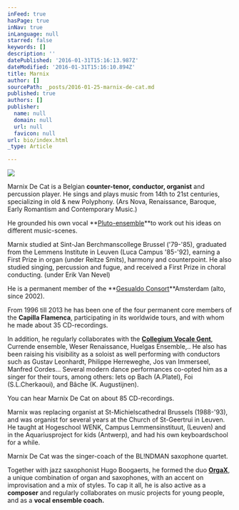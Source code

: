 ```yaml
---
inFeed: true
hasPage: true
inNav: true
inLanguage: null
starred: false
keywords: []
description: ''
datePublished: '2016-01-31T15:16:13.987Z'
dateModified: '2016-01-31T15:16:10.894Z'
title: Marnix
author: []
sourcePath: _posts/2016-01-25-marnix-de-cat.md
published: true
authors: []
publisher:
  name: null
  domain: null
  url: null
  favicon: null
url: bio/index.html
_type: Article

---
```

![](https://the-grid-user-content.s3-us-west-2.amazonaws.com/606ecda6-180d-446b-b59e-284a9ad92c52.jpg)

Marnix De Cat is a Belgian **counter-tenor, conductor, organist** and percussion player. He sings and plays music from 14th to 21st centuries, specializing in old & new Polyphony. (Ars Nova, Renaissance, Baroque, Early Romantism and Contemporary Music.) 

He grounded his own vocal **[Pluto-ensemble][0]**to work out his ideas on different music-scenes.

Marnix studied at Sint-Jan Berchmanscollege Brussel ('79-'85), graduated from the Lemmens Institute in Leuven (Luca Campus '85-'92), earning a First Prize in organ (under Reitze Smits), harmony and counterpoint. He also studied singing, percussion and fugue, and received a First Prize in choral conducting. (under Erik Van Nevel)

He is a permanent member of the **[Gesualdo Consort][1][][2]**Amsterdam (alto, since 2002). 

From 1996 till 2013 he has been one of the four permanent core members of the **Capilla Flamenca**, participating in its worldwide tours, and with whom he made about 35 CD-recordings.

In addition, he regularly collaborates with the **[Collegium Vocale Gent][3]**, Currende ensemble, Weser Renaissance, Huelgas Ensemble,.. He also has been raising his visibility as a soloist as well performing with conductors such as Gustav Leonhardt, Philippe Herreweghe, Jos van Immerseel, Manfred Cordes... Several modern dance performances co-opted him as a singer for their tours, among others: Iets op Bach (A.Platel), Foi (S.L.Cherkaoui), and Bâche (K. Augustijnen).

You can hear Marnix De Cat on about 85 CD-recordings.

Marnix was replacing organist at St-Michielscathedral Brussels (1988-'93), and was organist for several years at the Church of St-Geertrui in Leuven. He taught at Hogeschool WENK, Campus Lemmensinstituut, (Leuven) and in the Aquariusproject for kids (Antwerp), and had his own keyboardschool for a while.

Marnix De Cat was the singer-coach of the BL!NDMAN saxophone quartet.

Together with jazz saxophonist Hugo Boogaerts, he formed the duo **[OrgaX][4]**, a unique combination of organ and saxophones, with an accent on improvisation and a mix of styles. To cap it all, he is also active as a **composer** and regularly collaborates on music projects for young people, and as a **vocal ensemble coach.**

[0]: www.thegrid.ai/pluto-ensemble
[1]: www.gesualdoconsort.amsterdam
[2]: http://www.gesualdoconsort.amsterdam/
[3]: www.collegiumvocale.com
[4]: www.orgax.be